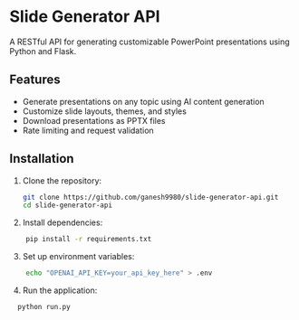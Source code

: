 # Slide Generator API

A RESTful API for generating customizable PowerPoint presentations using Python and Flask.

## Features

- Generate presentations on any topic using AI content generation
- Customize slide layouts, themes, and styles
- Download presentations as PPTX files
- Rate limiting and request validation

## Installation

1. Clone the repository:
   ```bash
   git clone https://github.com/ganesh9980/slide-generator-api.git
   cd slide-generator-api

2. Install dependencies:
  ```bash
      pip install -r requirements.txt
  ``` 

3. Set up environment variables:
```bash
    echo "OPENAI_API_KEY=your_api_key_here" > .env
```

4. Run the application:
```bash
  python run.py
```